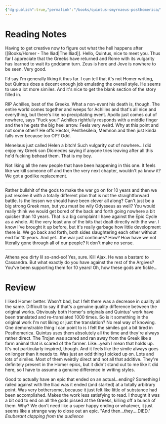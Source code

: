 ```yaml
---
{"dg-publish":true,"permalink":"/books/quintus-smyrnaeus-posthomerica/","tags":["books"],"created":"2025-08-11","updated":"2025-08-28"}
---
```



# Reading Notes

Having to get creative now to figure out what the hell happens after [[Books/Homer - The Iliad\|The Iliad]]. Hello, Quintus, nice to meet you. Thus far I appreciate that the Greeks have returned and Rome with its vulgarity has learned to wait its goddamn turn. Zeus is here and Jove is nowhere to be seen. Very good.

I'd say I'm generally liking it thus far. I can tell that it's not Homer writing, but Quintus does a decent enough job emulating the overall style. He seems to use a lot more similes. And it's nice to get the blank section of the story filled in.

RIP Achilles, best of the Greeks. What a non-event his death is, though. The entire world comes together and weeps for Achilles and that's all nice and everything, but there's like no precipitating event. Apollo just comes out of nowhere, says "Fuck you!" Achilles rightfully responds with a middle finger and then he gets the big heel arrow. Feels very weird. Why at this point and not some other? He offs Hector, Penthesileia, Memnon and then just kinda falls over because too OP? Odd.

Menelaus just called Helen a bitch! Such vulgarity out of nowhere...I did enjoy my Greek son Diomedes saying if anyone tries leaving after all this he'd fucking behead them. That is my boy.

Not liking all the new people that have been happening in this one. It feels like we kill someone off and then the very next chapter, wouldn't ya know it? We got a godlike replacement.

---

Rather bullshit of the gods to make the war go on for 10 years and then we just resolve it with a totally different plan that is not the straightforward battle. Is the lesson we should have been clever all along? Can't just be a big strong Greek man, but you must be wily Odysseus as well? You would really think we would get bored of the back and forth going nowhere a bit quicker than 10 years. That is a big complaint I have against the Epic Cycle as a whole. At the very least any of the bits that dealt directly with the war. I know I've brought it up before, but it's really garbage how little development there is. We go back and forth, both sides slaughtering each other without end for 10 years. And yet...the war just continues? How? How have we not literally gone through all of our people? It don't make no sense.

----

Athena you dirty lil so-and-so! Yes, sure. Kill Ajax. He was a bastard to Cassandra. But what exactly do you have against the rest of the Argives? You've been supporting them for 10 years! Oh, how these gods are fickle...

# Review

I liked Homer better. Wasn't bad, but I felt there was a decrease in quality all the same. Difficult to say if that's a genuine quality difference between the original works. Obviously both Homer's originals and Quintus' work have been translated and re-translated 1000 times. So is it something in the original work I'm not liking or just the translation? No real way of knowing. One demonstrable thing I can point to is I felt the similes got a bit tired in Posthomerica. Quintus uses them absolutely all the time and they're always rather direct. The Trojan was scared and ran away from the Greek like a farm animal that is scared of the farmer. Like...yeah I mean that holds up. It's not particularly inspired, though. And it feels like the simile always goes on longer than it needs to. Was just an odd thing I picked up on. Lots and lots of similes. Most of them weirdly direct and not all that additive. They're definitely present in the Homer epics, but it didn't stand out to me like it did here, so I have to assume a genuine difference in writing styles.

Good to actually have an epic that ended on an actual...ending? Something I railed against with the Iliad was it ended (and started) at a totally arbitrary point. Was very bothersome, because it just felt like little of substance had been accomplished. Makes the work less satisfying to read. I thought it was a bit odd to end on all the gods pissed at the Greeks, killing off a bunch of them. Why? We don't need like a super happy ending or whatever, it just seems like a strange way to close out an epic. "And then...they....DIED." *Exuberant clapping from the audience*
